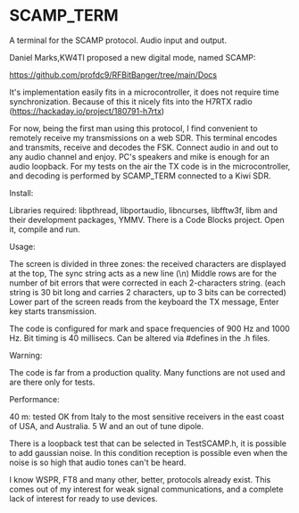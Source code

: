 # SCAMP_TERM
A terminal for the SCAMP protocol. Audio input and output.

Daniel Marks,KW4TI proposed a new digital mode, named SCAMP: 

https://github.com/profdc9/RFBitBanger/tree/main/Docs

It's implementation easily fits in a microcontroller, it does not require time synchronization.
Because of this it nicely fits into the H7RTX radio (https://hackaday.io/project/180791-h7rtx)

For now, being the first man using this protocol, I find convenient to remotely receive my transmissions
on a web SDR. 
This terminal encodes and transmits, receive and decodes the FSK. Connect audio in and out to any audio channel and 
enjoy. PC's speakers and mike is enough for an audio loopback.
For my tests on the air the TX code is in the microcontroller, and decoding is performed by SCAMP_TERM connected to a Kiwi SDR.

Install:

Libraries required: libpthread, libportaudio, libncurses, libfftw3f, libm and their development packages, YMMV.
There is a Code Blocks project. Open it, compile and run.

Usage:

The screen is divided in three zones: the received characters are displayed at the top, The sync string
acts as a new line (\n)
Middle rows are for the number of bit errors that were corrected in each 2-characters string. (each string is 30 bit long and carries
2 characters, up to 3 bits can be corrected)
Lower part of the screen reads from the keyboard the TX message, Enter key starts transmission.

The code is configured for mark and space frequencies of 900 Hz and 1000 Hz. Bit timing is 40 millisecs. 
Can be altered via #defines in the .h files.

Warning:

The code is far from a production quality.
Many functions are not used and are there only for tests.

Performance:

40 m: tested OK from Italy to the most sensitive receivers in the east coast of USA, and Australia. 5 W and an out of tune dipole.

There is a loopback test that can be selected in TestSCAMP.h, it is possible to add gaussian noise.
In this condition reception is possible even when the noise is so high that audio tones can't be heard.

I know WSPR, FT8 and many other, better, protocols already exist. This comes out of my interest for weak signal communications, and a complete lack of interest
for ready to use devices.
